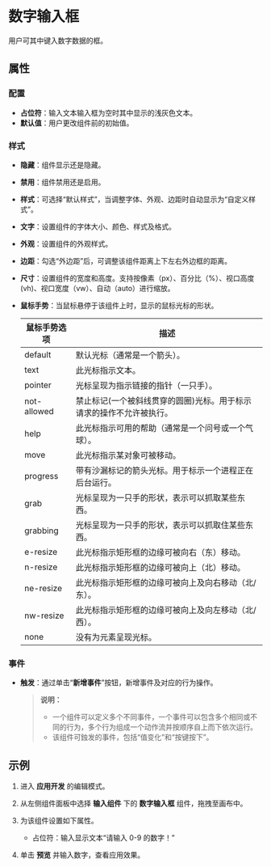 # 数字输入框

用户可其中键入数字数据的框。

## 属性

### 配置

- **占位符**：输入文本输入框为空时其中显示的浅灰色文本。
- **默认值**：用户更改组件前的初始值。

### 样式

- **隐藏**：组件显示还是隐藏。
- **禁用**：组件禁用还是启用。
- **样式**：可选择“默认样式”，当调整字体、外观、边距时自动显示为“自定义样式”。
- **文字**：设置组件的字体大小、颜色、样式及格式。
- **外观**：设置组件的外观样式。
- **边距**：勾选“外边距”后，可调整该组件距离上下左右外边框的距离。
- **尺寸**：设置组件的宽度和高度。支持按像素（px）、百分比（%）、视口高度(vh)、视口宽度（vw）、自动（auto）进行缩放。
- **鼠标手势**：当鼠标悬停于该组件上时，显示的鼠标光标的形状。
  
    鼠标手势选项 | 描述
    ---------|----------
    default | 默认光标（通常是一个箭头）。
    text | 此光标指示文本。 
    pointer | 光标呈现为指示链接的指针（一只手）。
    not-allowed | 禁止标记(一个被斜线贯穿的圆圈)光标。用于标示请求的操作不允许被执行。
    help | 此光标指示可用的帮助（通常是一个问号或一个气球）。
    move | 此光标指示某对象可被移动。
    progress | 带有沙漏标记的箭头光标。用于标示一个进程正在后台运行。
    grab | 光标呈现为一只手的形状，表示可以抓取某些东西。
    grabbing | 光标呈现为一只手的形状，表示可以抓取住某些东西。
    e-resize | 此光标指示矩形框的边缘可被向右（东）移动。
    n-resize | 此光标指示矩形框的边缘可被向上（北）移动。
    ne-resize | 此光标指示矩形框的边缘可被向上及向右移动（北/东）。
    nw-resize | 此光标指示矩形框的边缘可被向上及向左移动（北/西）。
    none | 没有为元素呈现光标。

### 事件

- **触发**：通过单击“**新增事件**”按钮，新增事件及对应的行为操作。

  > **说明：**
  >
  > - 一个组件可以定义多个不同事件，一个事件可以包含多个相同或不同的行为，多个行为组成一个动作流并按顺序自上而下依次运行。
  > - 该组件可鉵发的事件，包括“值变化”和“按键按下”。

## 示例

1. 进入 **应用开发** 的编辑模式。
2. 从左侧组件面板中选择 **输入组件** 下的 **数字输入框** 组件，拖拽至画布中。
3. 为该组件设置如下属性。

    - 占位符：输入显示文本“请输入 0-9 的数字！”

4. 单击 **预览** 并输入数字，查看应用效果。
